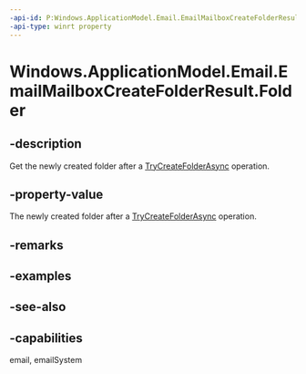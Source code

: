 ```yaml
---
-api-id: P:Windows.ApplicationModel.Email.EmailMailboxCreateFolderResult.Folder
-api-type: winrt property
---
```


<!-- Property syntax
public Windows.ApplicationModel.Email.EmailFolder Folder { get; }
-->

# Windows.ApplicationModel.Email.EmailMailboxCreateFolderResult.Folder

## -description
Get the newly created folder after a [TryCreateFolderAsync](emailmailbox_trycreatefolderasync.md) operation.

## -property-value
The newly created folder after a [TryCreateFolderAsync](emailmailbox_trycreatefolderasync.md) operation.

## -remarks

## -examples

## -see-also

## -capabilities
email, emailSystem
